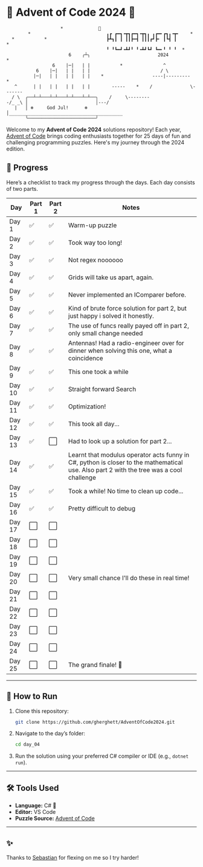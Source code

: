 # 🎄 Advent of Code 2024 🎄
```
                    *             🌟
        *                            ╻┏ ┏━┓╺┳┓┏━┓╺┳┓╻ ╻┏━╸┏┓╻╺┳╸    *
  *           *                      ┣┻┓┃ ┃ ┃┃┣━┫ ┃┃┃┏┛┣╸ ┃┗┫ ┃        *
                                     ╹ ╹┗━┛╺┻┛╹ ╹╺┻┛┗┛ ┗━╸╹ ╹ ╹  *
                       6    ╭┴╮                         2024          *
                 6    |─|   | |           *               ^
           6    |─|   | |   | |                          / \
          |─|   | |   | |   | |    *                  ----|---------    *
   ^      | |   | |   | |   | |        -----    *    /              \-------
  / \  ╭──┴─┴───┴─┴───┴─┴───┴─┴──╮    /     \--------
-/_ _\ │                         │---/
   |   │ ❄️     God Jul!      ❄️ │__________________________________________
       ╰─────────────────────────╯
```
Welcome to my **Advent of Code 2024** solutions repository! Each year, [Advent of Code](https://adventofcode.com/) brings coding enthusiasts together for 25 days of fun and challenging programming puzzles. Here's my journey through the 2024 edition.

## 📆 Progress

Here’s a checklist to track my progress through the days. Each day consists of two parts. 

| Day    | Part 1 | Part 2 | Notes |
|--------|--------|--------|-------|
| Day 1  | ✅  | ✅  | Warm-up puzzle |
| Day 2  | ✅  | ✅  | Took way too long! |
| Day 3  | ✅  | ✅  | Not regex noooooo |
| Day 4  | ✅  | ✅  | Grids will take us apart, again. |
| Day 5  | ✅  | ✅  | Never implemented an IComparer before.  |
| Day 6  | ✅  | ✅  | Kind of brute force solution for part 2, but just happy i solved it honestly.|
| Day 7  | ✅  | ✅  | The use of funcs really payed off in part 2, only small change needed |
| Day 8  | ✅  | ✅  | Antennas! Had a radio-engineer over for dinner when solving this one, what a coincidence |
| Day 9  | ✅  | ✅  | This one took a while |
| Day 10 | ✅  | ✅  | Straight forward Search |
| Day 11 | ✅  | ✅  | Optimization! |
| Day 12 | ✅  | ✅  | This took all day...  |
| Day 13 | ✅  | ⬜  | Had to look up a solution for part 2... |
| Day 14 | ✅  | ✅  | Learnt that modulus operator acts funny in C#, python is closer to the mathematical use. Also part 2 with the tree was a cool challenge |
| Day 15 | ✅  | ✅  | Took a while! No time to clean up code... |
| Day 16 | ✅  | ✅  | Pretty difficult to debug|
| Day 17 | ⬜  | ⬜  | |
| Day 18 | ⬜  | ⬜  | |
| Day 19 | ⬜  | ⬜  | |
| Day 20 | ⬜  | ⬜  | Very small chance I'll do these in real time!|
| Day 21 | ⬜  | ⬜  | |
| Day 22 | ⬜  | ⬜  | |
| Day 23 | ⬜  | ⬜  | |
| Day 24 | ⬜  | ⬜  | |
| Day 25 | ⬜  | ⬜  | The grand finale! 🎉 |

---

## 🚀 How to Run

1. Clone this repository:
   ```bash
   git clone https://github.com/gherghett/AdventOfCode2024.git
   ```
2. Navigate to the day’s folder:
   ```bash
   cd day_04
   ```
3. Run the solution using your preferred C# compiler or IDE (e.g., `dotnet run`).

---

## 🛠 Tools Used

- **Language:** C# 🖤
- **Editor:**  VS Code
- **Puzzle Source:** [Advent of Code](https://adventofcode.com/2024)

---

## ✨ 

Thanks to [Sebastian](https://github.com/sebastians-codes/) for flexing on me so I try harder! 

